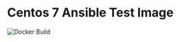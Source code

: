 # Centos 7 Ansible Test Image

![Docker Build](https://github.com/osmarts/docker-ubuntu18.04-ansible/workflows/Docker%20Build/badge.svg?branch=master)
